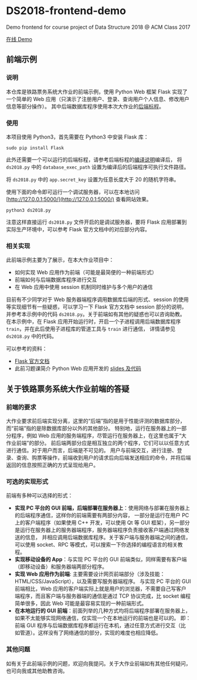 # DS2018-frontend-demo
Demo frontend for course project of Data Structure 2018 @ ACM Class 2017

[在线 Demo](123.206.182.24:2018)

## 前端示例

### 说明

本仓库是铁路票务系统大作业的前端示例，使用 Python Web 框架 Flask 实现了一个简单的 Web 应用（只演示了注册用户、登录、查询用户个人信息、修改用户信息等部分操作）。
其中后端数据库程序使用本次大作业的[后端标程](https://github.com/kzoacn/DS2018)。

### 使用

本项目使用 Python3，首先需要在 Python3 中安装 Flask 库：

```
sudo pip install Flask
```

此外还需要一个可以运行的后端标程，请参考后端标程的[编译说明](https://github.com/kzoacn/DS2018)编译后，
将 `ds2018.py` 中的 `database_exec_path` 设置为编译后的后端程序可执行文件路径。

将 `ds2018.py` 中的 `app.secret_key` 设置为任意长度大于 20 的随机字符串。

使用下面的命令即可运行一个调试服务器，可以在本地访问 [http://127.0.0.1:5000/](http://127.0.0.1:5000/) 查看网站效果。

```
python3 ds2018.py
```

注意这样直接运行 `ds2018.py` 文件开启的是调试服务器，要将 Flask 应用部署到实际生产环境中，可以参考 Flask 官方文档中的对应部分内容。

### 相关实现

此前端示例主要为了展示，在本大作业项目中：

- 如何实现 Web 应用作为前端（可能是最简便的一种前端形式）
- 前端如何与后端数据库程序进行交互
- 在 Web 应用中使用 session 机制同时维护与多个用户的通信

目前有不少同学对于 Web 服务器端程序调用数据库后端的形式、session 的使用等实现细节有一些疑惑，可以学习一下 Flask 官方文档中 session 部分的说明，
并参考本示例中的代码 `ds2018.py`。关于前端如有其他的疑惑也可以咨询助教。
在本示例中，在 Flask 应用开始运行时，开启一个子进程调用后端数据库程序 `train`，并在此后使用子进程库的管道工具与 `train` 进行通信，
详情请参见 `ds2018.py` 中的代码。

可以参考的资料：

- [Flask 官方文档](http://flask.pocoo.org/)
- 此前习题课简介 Python Web 应用开发的 [slides 及代码](https://github.com/sjtug/sharing/tree/master/2018-03-10/introduction-to-web-application-development-with-python-ZhouFan)

## 关于铁路票务系统大作业前端的答疑

### 前端的要求

大作业要求前后端实现分离，这里的“后端”指的是用于性能评测的数据库部分，而“前端”指的是除数据库部分以外的其他部分。
特别地，运行在服务器上的一部分程序，例如 Web 应用的服务端程序，尽管运行在服务器上，在这里也属于“大作业前端”的部分。
前后端两部分应是相互独立的两个程序，它们可以以任意方式进行通信。对于用户而言，后端是不可见的。
用户与前端交互，进行注册、登录、查询、购票等操作，前端收到用户的请求后向后端发送相应的命令，并将后端返回的信息按照正确的方式呈现给用户。

### 可选的实现形式

前端有多种可以选择的形式：

- **实现 PC 平台的 GUI 前端，后端部署在服务器上**：使用网络与部署在服务器上的后端程序通信，这样你的前端需要有两部分内容，
一部分是运行在用户 PC 上的客户端程序（如果使用 C++ 开发，可以使用 Qt 等 GUI 框架），另一部分是运行在服务器上的服务器端程序，服务器端程序负责接收客户端通过网络发送的信息，
并相应调用后端数据库程序。关于客户端与服务器端之间的通信，可以使用 socket、RPC 等模式，可以搜索一下你选择的编程语言的相关教程。
- **实现移动设备的 App**：与实现 PC 平台的 GUI 前端类似，同样需要有客户端（即移动设备）和服务器端两部分程序。
- **实现 Web 应用作为前端**: 主要需要设计网页前端部分（涉及技能：HTML/CSS/JavaScript），以及需要写服务器端程序。
与实现 PC 平台的 GUI 前端相比，Web 应用的客户端实际上就是用户的浏览器，不需要自己写客户端程序，而且客户端与服务器端的通信是通过 
TCP 协议完成，比 socket 编程简单很多，因此 Web 可能是最容易实现的一种前端形式。
- **在本地运行的 GUI 前端**：前面列举的几种方式均将后端程序部署在服务器上，如果不太能够实现网络通信，仅实现一个在本地运行的前端也是可以的。
即：前端 GUI 程序与后端数据库程序都运行在本机，通过任意方式进行交互（比如管道）。这样没有了网络通信的部分，实现的难度也相应降低。

### 其他问题

如有关于此前端示例的问题，欢迎向我提问。关于大作业前端如有其他任何疑问，也可向我或其他助教咨询。
